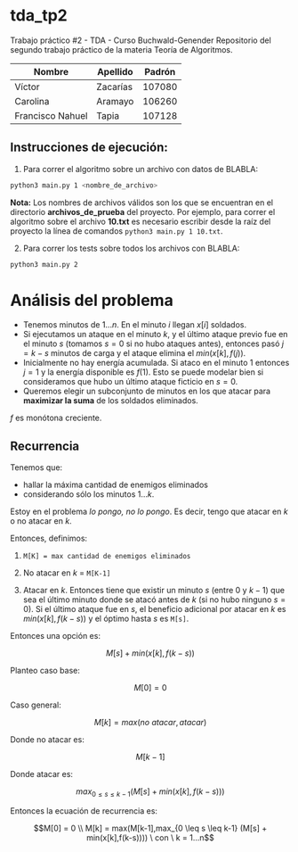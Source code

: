 # tda_tp2
Trabajo práctico #2 - TDA - Curso Buchwald-Genender
Repositorio del segundo trabajo práctico de la materia Teoría de Algoritmos. 

| Nombre           | Apellido      | Padrón   |
|------------------|---------------|----------|
| Víctor           | Zacarías      | 107080   |
| Carolina         | Aramayo       | 106260   |
| Francisco Nahuel | Tapia         | 107128   |

## Instrucciones de ejecución:

1. Para correr el algoritmo sobre un archivo con datos de BLABLA:

```bash
python3 main.py 1 <nombre_de_archivo>
```
**Nota:** Los nombres de archivos válidos son los que se encuentran en el directorio **archivos_de_prueba** del proyecto. Por ejemplo,
para correr el algoritmo sobre el archivo **10.txt** es necesario escribir desde la raíz del proyecto la línea 
de comandos `python3 main.py 1 10.txt`.

2. Para correr los tests sobre todos los archivos con BLABLA:

```bash
python3 main.py 2
```
# Análisis del problema
- Tenemos minutos de $1...n$. En el minuto $i$ llegan $x[i]$ soldados.
- Si ejecutamos un ataque en el minuto $k$, y el último ataque previo fue en el minuto $s$ (tomamos $s = 0$ si no hubo ataques antes), entonces pasó $j = k - s$ minutos de carga y el ataque elimina el $min( x[k], f(j) )$.
- Inicialmente no hay energía acumulada. Si ataco en el minuto 1 entonces $j = 1$ y la energía disponible es $f(1)$. Esto se puede modelar bien si consideramos que hubo un último ataque ficticio en $s = 0$.
- Queremos elegir un subconjunto de minutos en los que atacar para **maximizar la suma** de los soldados eliminados.

$f$ es monótona creciente.
## Recurrencia
Tenemos que:
- hallar la máxima cantidad de enemigos eliminados
- considerando sólo los minutos $1...k$.

Estoy en el problema *lo pongo, no lo pongo*. Es decir, tengo que atacar en $k$ o no atacar en $k$.

Entonces, definimos:
1. `M[K] = max cantidad de enemigos eliminados`

2. No atacar en $k$ = `M[K-1]` 
3. Atacar en $k$. Entonces tiene que existir un minuto $s$ (entre $0$ y $k-1$) que sea el último minuto donde se atacó antes de $k$ (si no hubo ninguno $s = 0$). Si el último ataque fue en $s$, el beneficio adicional por atacar en $k$ es $min(x[k],f(k-s))$ y el óptimo hasta $s$ es `M[s]`.

Entonces una opción es:
```math
M[s] + min(x[k],f(k-s))
```


Planteo caso base:
```math
M[0] = 0
```

Caso general:
```math
M[k] = max(no\ atacar,atacar)
````
Donde no atacar es:
```math 
M[k-1]
```
Donde atacar es:
```math
max_{0 \leq s \leq k-1}(M[s] + min(x[k],f(k-s)))
```

Entonces la ecuación de recurrencia es:
```math
M[0] = 0
\\
M[k] = max(M[k-1],max_{0 \leq s \leq k-1} (M[s] + min(x[k],f(k-s)))) \ con \ k = 1...n
```
